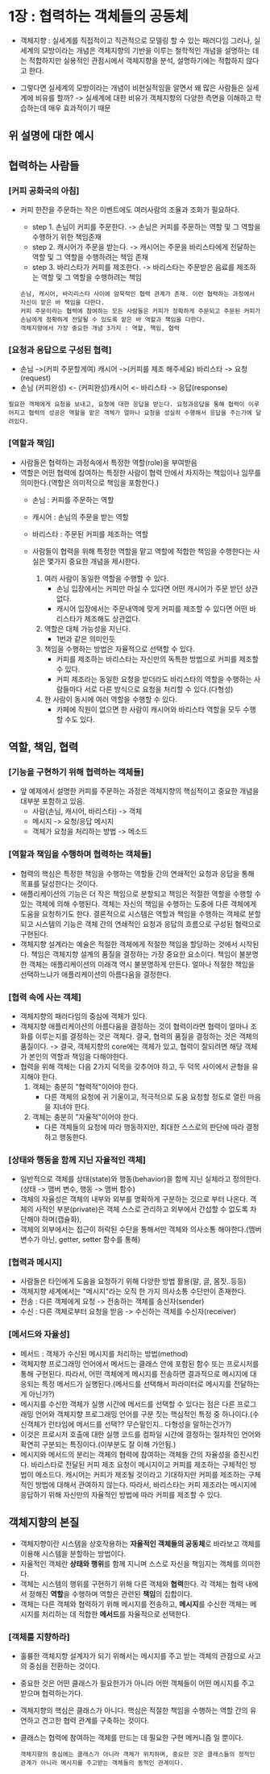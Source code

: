 
 # 1장 : 협력하는 객체들의 공동체
  - 객체지향 : 실세계를 직접적이고 직관적으로 모델링 할 수 있는 패러다임 그러나, 실세계의 모방이라는 개념은 객체지향의 기반을 이루는 철학적인 개념을 설명하는 데는 적합하지만 실용적인 관점시에서 객체지향을 분석, 설명하기에는 적합하지 않다고 한다.

  - 그렇다면 실세계의 모방이라는 개념이 비현실적임을 알면서 왜 많은 사람들은 실세계에 비유를 할까? -> 실세계에 대한 비유가 객체지향의 다양한 측면을 이해하고 학습하는데 매우 효과적이기 때문
  
  
 ## 위 설명에 대한 예시
 
## 협력하는 사람들
   ### [커피 공화국의 아침]
- 커피 한잔을 주문하는 작은 이벤트에도 여러사람의 조율과 조화가 필요하다.
    -  step 1. 손님이 커피를 주문한다. -> 손님은 커피를 주문하는 역할 및 그 역할을 수행하기 위한 책임존재
    -  step 2. 캐시어가 주문을 받는다. -> 캐시어는 주문을 바리스타에게 전달하는 역할 및 그 역할을 수행하려는 책임 존재
    -  step 3. 바리스타가 커피를 제조한다. -> 바리스타는 주문받은 음료를 제조하는 역할 및 그 역할을 수행하려는 책임

      손님, 캐시어, 바리리스타 사이에 암묵적인 협력 관계가 존재. 이런 협력하는 과정에서 자신이 맡은 바 책임을 다한다.
      커피 주문이라는 협력에 참여하는 모든 사람들은 커피가 정확하게 주문되고 주문된 커피가 손님에게 정확하게 전달될 수 있도록 맡은 바 역할과 책임을 다한다.
      객체지향에서 가장 중요한 개념 3가지 : 역할, 책임, 협력
     

### [요청과 응답으로 구성된 협력]
    
   - 손님 ->(커피 주문할게여) 캐시어 ->(커피를 제조 해주세요) 바리스타  -> 요청(request)
   - 손님 (커피완성) <- (커피완성)캐시어 <- 바리스타  -> 응답(response)
   
    필요한 객체에게 요청을 보내고, 요청에 대한 응답을 받는다. 요청과응답을 통해 협력이 이루어지고 협력의 성공은 역할을 맡은 객체가 얼마나 요청을 성실히 수행해서 응답을 주는가에 달려있다.
    
    
### [역할과 책임]
- 사람들은 협력하는 과정속에서 특정한 역할(role)을 부여받음
- 역할은 어떤 협력에 참여하는 특정한 사람이 협력 안에서 차지하는 책임이나 임무를 의미한다.(역할은 의미적으로 책임을 포함한다.)
  - 손님 : 커피를 주문하는 역할
  - 캐시어 : 손님의 주문을 받는 역할
  - 바리스타 : 주문된 커피를 제조하는 역할
     
  - 사람들이 협력을 위해 특정한 역할을 맡고 역할에 적합한 책임을 수행한다는 사실은 몇가지 중요한 개념을 제시한다.
    1. 여러 사람이 동일한 역할을 수행할 수 있다.
        - 손님 입장에서는 커피만 마실 수 있다면 어떤 캐시어가 주문 받던 상관없다.
        - 캐시어 입장에서는 주문내역에 맞게 커피를 제조할 수 있다면 어떤 바리스타가 제조해도 상관없다.
    2. 역할은 대체 가능성을 지닌다.
        - 1번과 같은 의미인듯
    3. 책임을 수행하는 방법은 자율적으로 선택할 수 있다.
        - 커피를 제조하는 바리스타는 자신만의 독특한 방법으로 커피를 제조할 수 있다.
        - 커피 제조라는 동일한 요청을 받더라도 바리스타의 역할을 수행하는 사람들마다 서로 다른 방식으로 요청을 처리할 수 있다.(다형성)
    4. 한 사람이 동시에 여러 역할을 수행할 수 있다.
        - 카페에 직원이 없으면 한 사람이 캐시어와 바리스타 역할을 모두 수행할 수도 있다.
      
      
 ## 역할, 책임, 협력
### [기능을 구현하기 위해 협력하는 객체들]       
  - 앞 예제에서 설명한 커피를 주문하는 과정은 객체지향의 핵심적이고 중요한 개념을 대부분 포함하고 있음.
      - 사람(손님, 캐시어, 바리스타) -> 객체
      - 메시지 -> 요청/응답 메시지
      - 객체가 요청을 처리하는 방법 ->  메소드
       
  ### [역할과 책임을 수행하며 협력하는 객체들]
   - 협력의 핵심은 특정한 책임을 수행하는 역할들 간의 연쇄적인 요청과 응답을 통해 목표를 달성한다는 것이다.
   - 애플리케이션의 기능은 더 작은 책임으로 분할되고 책임은 적절한 역할을 수행할 수 있는 객체에 의해 수행된다. 객체는 자신의 책임을 수행하는 도중에 다른 객체에게 도움을 요청하기도 한다.
    결론적으로 시스템은 역할과 책임을 수행하는 객체로 분할되고 시스템의 기능은 객체 간의 연쇄적인 요청과 응답의 흐름으로 구성된 협력으로 구현된다.
   - 객체지향 설계라는 예술은 적절한 객체에게 적절한 책임을 할당하는 것에서 시작된다. 책임은 객체지향 설계의 품질을 결정하는 가장 중요한 요소이다. 책임이 불분명한 객체는 애플리케이션의 미래객 역시 불분명하게 만든다.
    얼마나 적절한 책임을 선택하느냐가 애플리케이션의 아름다움을 결정한다.
    
  ### [협력 속에 사는 객체] 
  - 객체지향의 패러다임의 중심에 객체가 있다.
  - 객체지향 애플리케이션의 아름다움을 결정하는 것이 협력이라면 협력이 얼마나 조화를 이루는지를 결정하는 것은 객체다. 결국, 협력의 품질을 결정하는 것은 객체의 품질이다.
  -> 결국, 객체지향의 core에는 객체가 있고, 협력이 잘되려면 해당 객체가 본인의 역할과 책임을 다해야한다.
  - 협력을 위해 객체는 다음 2가지 덕목을 갖추어야 하고, 두 덕목 사이에서 균형을 유지해야 한다.
    1. 객체는 충분히 "협력적"이어야 한다.
       - 다른 객체의 요청에 귀 기울이고, 적극적으로 도움 요청할 정도로 열린 마음을 지녀야 한다.
    2. 객체는 충분히 "자율적"이어야 한다.
        - 다른 객체들의 요청에 따라 행동하지만, 최대한 스스로의 판단에 따라 결정하고 행동한다.
        
### [상태와 행동을 함께 지닌 자율적인 객체]
  - 일반적으로 객체를 상태(state)와 행동(behavior)을 함께 지닌 실체라고 정의한다. (상태 -> 맴버 변수, 행동 -> 맴버 함수)
  - 객체의 자율성은 객체의 내부와 외부를 명확하게 구분하는 것으로 부터 나온다. 객체의 사적인 부분(private)은 객체 스스로 관리하고 외부에서 간섭할 수 없도록 차단해야 하며(캡슐화),
  - 객체의 외부에서는 접근이 허락된 수단을 통해서만 객체와 의사소통 해야한다.(맴버 변수가 아닌, getter, setter 함수를 통해)
       
 ### [협력과 메시지]
   - 사람들은 타인에게 도움을 요청하기 위해 다양한 방법 활용(말, 글, 몸짓..등등)
   - 객체지향 세계에서는 "메시지"라는 오직 한 가지 의사소통 수단만이 존재한다.
   - 전송 : 다른 객체에게  요청 -> 전송하는 객체를 송신자(sender)
   - 수신 : 다른 객체로부터 요청을 받음 -> 수신하는 객체를 수신자(receiver)
      
   
### [메서드와 자율성]
  - 메서드 : 객체가 수신된 메시지를 처리하는 방법(method)
  - 객체지향 프로그래밍 언어에서 메서드는 클래스 안에 포함된 함수 또는 프로시저를 통해 구현된다. 따라서, 어떤 객체에게 메시지를 전송하면 결과적으로 메시지에 대응되는 특정 메서드가 실행된다.(메서드를 선택해서 파라미터로
  메시지를 전달하는게 아닌가?)
  - 메시지를 수신한 객체가 실행 시간에 메서드를 선택할 수 있다는 점은 다른 프로그래밍 언어와 객체지향 프로그래밍 언어를 구분 짓는 핵심적인 특정 중 하나이다.(수신객체가 런타임에 메서드를 선택?? 무슨말인지.. 다형성을 말하는건가?)
  - 이것은 프로시저 호출에 대한 실행 코드를 컴파일 시간에 결정하는 절차적인 언어와 확연히 구분되는 특징이다.(이부분도 잘 이해 가안됨.)
  - 메시지와 메서드의 분리는 객체의 협력에 참여하는 객체들 간의 자율성을 증진시킨다.
        바리스타로 전달된 커피 제조 요청이 메시지이고 커피를 제조하는 구체적인 방법이 메소드다. 캐시어는 커피가 제조될 것이라고 기대하지만 커피를 제조하는 구체적인 방법에 대해서 관여하지 않는다. 따라서, 바리스타는 커피 제조라는 메시지에 응답하기 위해 자신만의 자율적인 방법에 따라 커피를 제조할 수 있다.
      
 ##   객체지향의 본질
  - 객체지향이란 시스템을 상호작용하는 **자율적인 객체들의 공동체**로 바라보고 객체를 이용해 시스템을 분할하는 방법이다.
  - 자율적인 객체란 **상태와 행위**를 함께 지니며 스스로 자신을 책임지는 객체를 의미한다.
  - 객체는 시스템의 행위를 구현하기 위해 다른 객체와 **협력**한다. 각 객체는 협력 내에서 정해진 **역할**을 수행하며 역할은 관련된 **책임**의 집합이다.
  - 객체는 다른 객체와 협력하기 위해 메시지를 전송하고, **메시지**를 수신한 객체는 메시지를 처리하는 데 적합한 **메서드**를 자율적으로 선택한다.
        
### [객체를 지향하라]
  - 훌륭한 객체지향 설계자가 되기 위해서는 메시지를 주고 받는 객체의 관점으로 사고의 중심을 전환하는 것이다.
  - 중요한 것은 어떤 클래스가 필요한가가 아니라 어떤 객체들이 어떤 메시지를 주고 받으며 협력하는가다.
  - 객체지향의 핵심은 클래스가 아니다. 핵심은 적절한 책임을 수행하는 역할 간의 유연하고 견고한 협력 관계를 구축하는 것이다. 
  - 클래스는 협력에 참여하는 객체를 만드는 데 필요한 구현 메커니즘 일 뿐이다.

        객체지향의 중심에는 클래스가 아니라 객체가 위치하며, 중요한 것은 클래스들의 정적인 관계가 아니라 메시지를 주고받는 객체들의 동적인 관계이다.
   
   
   
   
       
      
